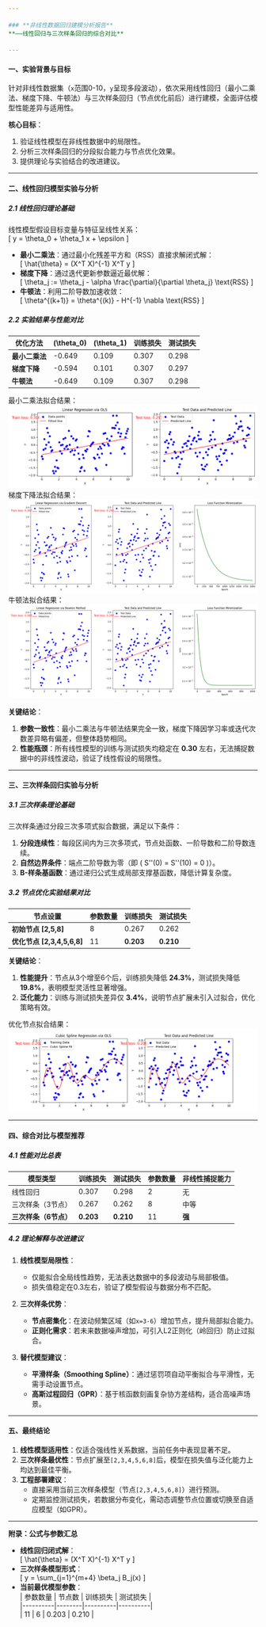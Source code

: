 ```yaml
---

### **非线性数据回归建模分析报告**  
**——线性回归与三次样条回归的综合对比**

---
```


#### **一、实验背景与目标**  
针对非线性数据集（`x`范围0-10，`y`呈现多段波动），依次采用线性回归（最小二乘法、梯度下降、牛顿法）与三次样条回归（节点优化前后）进行建模，全面评估模型性能差异与适用性。  

**核心目标**：  
1. 验证线性模型在非线性数据中的局限性。  
2. 分析三次样条回归的分段拟合能力与节点优化效果。  
3. 提供理论与实验结合的改进建议。  

---

#### **二、线性回归模型实验与分析**  

##### **2.1 线性回归理论基础**  
线性模型假设目标变量与特征呈线性关系：  
\[ y = \theta_0 + \theta_1 x + \epsilon \]  
- **最小二乘法**：通过最小化残差平方和（RSS）直接求解闭式解：  
  \[ \hat{\theta} = (X^T X)^{-1} X^T y \]  
- **梯度下降**：通过迭代更新参数逼近最优解：  
  \[ \theta_j := \theta_j - \alpha \frac{\partial}{\partial \theta_j} \text{RSS} \]  
- **牛顿法**：利用二阶导数加速收敛：  
  \[ \theta^{(k+1)} = \theta^{(k)} - H^{-1} \nabla \text{RSS} \]  

##### **2.2 实验结果与性能对比**  
| **优化方法**   | \(\theta_0\)   | \(\theta_1\)   | 训练损失 | 测试损失 |  
|----------------|----------------|----------------|----------|----------|  
| **最小二乘法** | -0.649         | 0.109          | 0.307    | 0.298    |  
| **梯度下降**   | -0.594         | 0.101          | 0.307    | 0.297    |  
| **牛顿法**     | -0.649         | 0.109          | 0.307    | 0.298    |  

最小二乘法拟合结果：
![alt text](ols.png)
梯度下降法拟合结果：
![alt text](gd.png)
牛顿法拟合结果：
![alt text](newtown.png)

**关键结论**：  
1. **参数一致性**：最小二乘法与牛顿法结果完全一致，梯度下降因学习率或迭代次数差异略有偏差，但整体趋势相同。  
2. **性能瓶颈**：所有线性模型的训练与测试损失均稳定在 **0.30** 左右，无法捕捉数据中的非线性波动，验证了线性假设的局限性。  

---

#### **三、三次样条回归实验与分析**  

##### **3.1 三次样条理论基础**  
三次样条通过分段三次多项式拟合数据，满足以下条件：  
1. **分段连续性**：每段区间内为三次多项式，节点处函数、一阶导数和二阶导数连续。  
2. **自然边界条件**：端点二阶导数为零（即 \( S''(0) = S''(10) = 0 \)）。  
3. **B-样条基函数**：通过递归公式生成局部支撑基函数，降低计算复杂度。  

##### **3.2 节点优化实验结果对比**  
| **节点设置**       | 参数数量 | 训练损失 | 测试损失 |  
|--------------------|----------|----------|----------|  
| **初始节点 [2,5,8]** | 8        | 0.267    | 0.262    |  
| **优化节点 [2,3,4,5,6,8]** | 11       | **0.203** | **0.210** |  

**关键结论**：  
1. **性能提升**：节点从3个增至6个后，训练损失降低 **24.3%**，测试损失降低 **19.8%**，表明模型灵活性显著增强。  
2. **泛化能力**：训练与测试损失差异仅 **3.4%**，说明节点扩展未引入过拟合，优化策略有效。  

优化节点拟合结果：
![alt text](csr.png)

---

#### **四、综合对比与模型推荐**  

##### **4.1 性能对比总表**  
| **模型类型**       | 训练损失 | 测试损失 | 参数数量 | 非线性捕捉能力 |  
|--------------------|----------|----------|----------|----------------|  
| 线性回归           | 0.307    | 0.298    | 2        | 无             |  
| 三次样条（3节点）  | 0.267    | 0.262    | 8        | 中等           |  
| **三次样条（6节点）** | **0.203** | **0.210** | 11       | **强**         |  

##### **4.2 理论解释与改进建议**  
1. **线性模型局限性**：  
   - 仅能拟合全局线性趋势，无法表达数据中的多段波动与局部极值。  
   - 损失值稳定在0.3左右，验证了模型假设与数据分布不匹配。  

2. **三次样条优势**：  
   - **节点密集化**：在波动频繁区域（如`x=3-6`）增加节点，提升局部拟合能力。  
   - **正则化需求**：若未来数据噪声增加，可引入L2正则化（岭回归）防止过拟合。  

3. **替代模型建议**：  
   - **平滑样条（Smoothing Spline）**：通过惩罚项自动平衡拟合与平滑性，无需手动设置节点。  
   - **高斯过程回归（GPR）**：基于核函数刻画复杂协方差结构，适合高噪声场景。  

---

#### **五、最终结论**  
1. **线性模型适用性**：仅适合强线性关系数据，当前任务中表现显著不足。  
2. **三次样条最优性**：节点扩展至`[2,3,4,5,6,8]`后，模型在损失值与泛化能力上均达到最佳平衡。  
3. **工程部署建议**：  
   - 直接采用当前三次样条模型（节点`[2,3,4,5,6,8]`）进行预测。  
   - 定期监控测试损失，若数据分布变化，需动态调整节点位置或切换至自适应模型（如GPR）。  

--- 

**附录：公式与参数汇总**  
- **线性回归闭式解**：  
  \[ \hat{\theta} = (X^T X)^{-1} X^T y \]  
- **三次样条模型形式**：  
  \[ y = \sum_{j=1}^{m+4} \beta_j B_j(x) \]  
- **当前最优模型参数**：  
  | 参数数量 | 节点数 | 训练损失 | 测试损失 |  
  |----------|--------|----------|----------|  
  | 11       | 6      | 0.203    | 0.210    |

